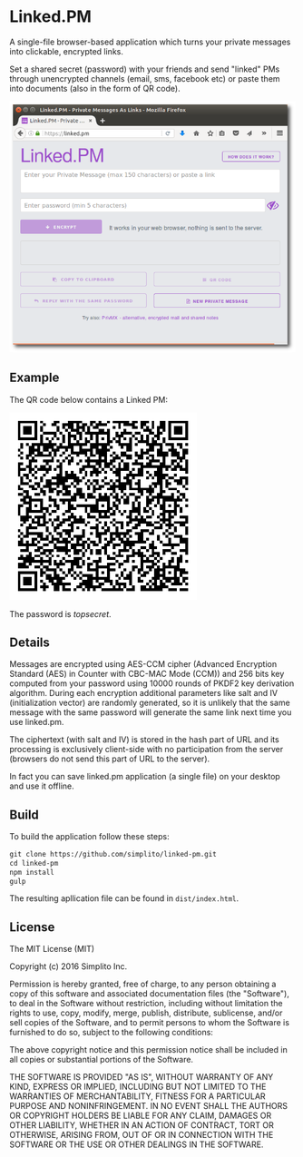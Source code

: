# Linked.PM

A single-file browser-based application which turns your private messages into 
clickable, encrypted links.

Set a shared secret (password) with your friends and send "linked" PMs through 
unencrypted channels (email, sms, facebook etc) or paste them into documents 
(also in the form of QR code). 

[ ![Screenshot of Linked.PM application](img/screenshot.png) ](https://linked.pm)

## Example 

The QR code below contains a Linked PM:

[ ![QRCode](img/example-qrcode.png) ](https://linked.pm/#AQ83Ok5xYqYr1lx8ZwHRCyIQ7G8BBY0PZPhJDjoonQfIJsFUlA34m9qJj+3ZEjwagnFOVC0ALWWAhOGT51go3b4I9cL8rgytd023LFQFlwXC/X2oVP6NEjK4Phv5jdXHKC34yg==)

The password is *topsecret*.

## Details

Messages are encrypted using AES-CCM cipher (Advanced Encryption Standard (AES) 
in Counter with CBC-MAC Mode (CCM)) and 256 bits key computed from your password 
using 10000 rounds of PKDF2 key derivation algorithm.
During each encryption additional parameters like salt and IV (initialization vector) 
are randomly generated, so it is unlikely that the same message with the same password 
will generate the same link next time you use linked.pm.

The ciphertext (with salt and IV) is stored in the hash part of URL and its processing 
is exclusively client-side with no participation from the server (browsers do not send 
this part of URL to the server). 

In fact you can save linked.pm application (a single file) on your desktop 
and use it offline.

## Build

To build the application follow these steps:

```
git clone https://github.com/simplito/linked-pm.git
cd linked-pm
npm install
gulp
```

The resulting apllication file can be found in `dist/index.html`.

## License 

The MIT License (MIT)

Copyright (c) 2016 Simplito Inc.

Permission is hereby granted, free of charge, to any person obtaining a copy
of this software and associated documentation files (the "Software"), to deal
in the Software without restriction, including without limitation the rights
to use, copy, modify, merge, publish, distribute, sublicense, and/or sell
copies of the Software, and to permit persons to whom the Software is
furnished to do so, subject to the following conditions:

The above copyright notice and this permission notice shall be included in
all copies or substantial portions of the Software.

THE SOFTWARE IS PROVIDED "AS IS", WITHOUT WARRANTY OF ANY KIND, EXPRESS OR
IMPLIED, INCLUDING BUT NOT LIMITED TO THE WARRANTIES OF MERCHANTABILITY,
FITNESS FOR A PARTICULAR PURPOSE AND NONINFRINGEMENT. IN NO EVENT SHALL THE
AUTHORS OR COPYRIGHT HOLDERS BE LIABLE FOR ANY CLAIM, DAMAGES OR OTHER
LIABILITY, WHETHER IN AN ACTION OF CONTRACT, TORT OR OTHERWISE, ARISING FROM,
OUT OF OR IN CONNECTION WITH THE SOFTWARE OR THE USE OR OTHER DEALINGS IN
THE SOFTWARE.
